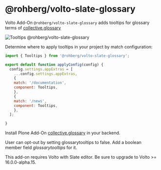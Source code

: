 # @rohberg/volto-slate-glossary

Volto Add-On `@rohberg/volto-slate-glossary` adds tooltips for glossary terms of [collective.glossary](https://github.com/collective/collective.glossary)

![Tooltips @rohberg/volto-slate-glossary](https://github.com/rohberg/volto-slate-glossary/raw/main/public/volto-slate-glossary-tooltips.png)

Determine where to apply tooltips in your project by match configuration:

```javascript
import { Tooltips } from '@rohberg/volto-slate-glossary';

export default function applyConfig(config) {
  config.settings.appExtras = [
    ...config.settings.appExtras,
    {
    match: '/documentation',
    component: Tooltips,
    },
    {
    match: '/news',
    component: Tooltips,
    },
  ];

}
```

Install Plone Add-On [collective.glossary](https://github.com/collective/collective.glossary) in your backend.


User can opt-out by setting glossarytooltips to false.
Add a boolean member field *glossarytooltips* for it.


This add-on requires Volto with Slate editor. Be sure to upgrade to Volto >= 16.0.0-alpha.15.
